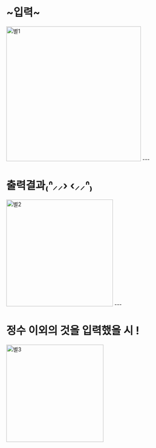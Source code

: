 <h1>~입력~</h1>
<img width="356" alt="별1" src="https://github.com/Sossoh/WebP23/assets/128332587/02e84765-60b6-4337-a250-26512e2cc5df">
---
<h1>출력결과₍ᐢ⸝⸝› ‹⸝⸝ᐢ₎</h1>
<img width="282" alt="별2" src="https://github.com/Sossoh/WebP23/assets/128332587/7eca468a-9e66-4b57-bd05-d779d7df26bd">
---
<h1>정수 이외의 것을 입력했을 시 ! </h1>
<img width="257" alt="별3" src="https://github.com/Sossoh/WebP23/assets/128332587/f22f0349-e3e5-477a-a5f8-8053257ef871">
